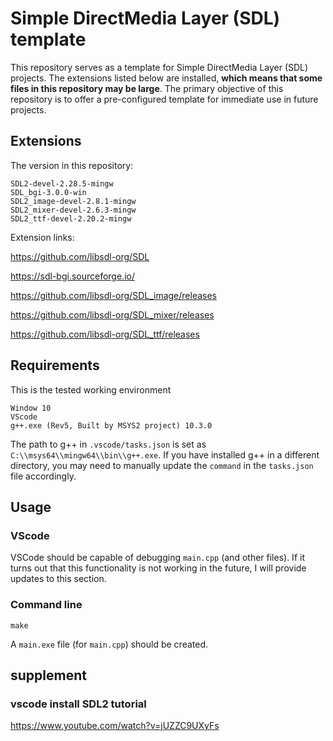 # Simple DirectMedia Layer (SDL) template 

This repository serves as a template for Simple DirectMedia Layer (SDL) projects. The extensions listed below are installed, **which means that some files in this repository may be large**. The primary objective of this repository is to offer a pre-configured template for immediate use in future projects.

## Extensions

The version in this repository:

```
SDL2-devel-2.28.5-mingw
SDL_bgi-3.0.0-win
SDL2_image-devel-2.8.1-mingw
SDL2_mixer-devel-2.6.3-mingw
SDL2_ttf-devel-2.20.2-mingw
```

Extension links:

https://github.com/libsdl-org/SDL

https://sdl-bgi.sourceforge.io/

https://github.com/libsdl-org/SDL_image/releases

https://github.com/libsdl-org/SDL_mixer/releases

https://github.com/libsdl-org/SDL_ttf/releases

## Requirements

This is the tested working environment

```
Window 10
VScode
g++.exe (Rev5, Built by MSYS2 project) 10.3.0
```

The path to g++ in `.vscode/tasks.json` is set as `C:\\msys64\\mingw64\\bin\\g++.exe`. If you have installed g++ in a different directory, you may need to manually update the `command` in the `tasks.json` file accordingly.

## Usage

### VScode

VSCode should be capable of debugging `main.cpp` (and other files). If it turns out that this functionality is not working in the future, I will provide updates to this section.

### Command line

```
make
```

A `main.exe` file (for `main.cpp`) should be created.

## supplement

### vscode install SDL2 tutorial
https://www.youtube.com/watch?v=jUZZC9UXyFs